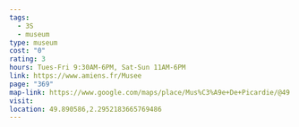 ```yaml
---
tags:
  - 3S
  - museum
type: museum
cost: "0"
rating: 3
hours: Tues-Fri 9:30AM-6PM, Sat-Sun 11AM-6PM
link: https://www.amiens.fr/Musee
page: "369"
map-link: https://www.google.com/maps/place/Mus%C3%A9e+De+Picardie/@49.8906668,2.2921183,17z/data=!3m1!4b1!4m6!3m5!1s0x47e784411a43be2d:0xc5a22fc2a705aefd!8m2!3d49.8906634!4d2.2946932!16s%2Fm%2F05f71mh?entry=ttu&g_ep=EgoyMDI0MDkxOC4xIKXMDSoASAFQAw%3D%3D
visit: 
location: 49.890586,2.2952183665769486
---
```

